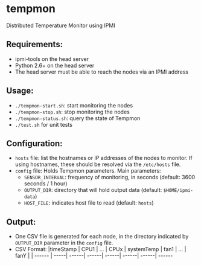 # tempmon
Distributed Temperature Monitor using IPMI

## Requirements:
- ipmi-tools on the head server
- Python 2.6+ on the head server
- The head server must be able to reach the nodes via an IPMI address

## Usage:
- ``./tempmon-start.sh``: start monitoring the nodes
- ``./tempmon-stop.sh``: stop monitoring the nodes
- ``./tempmon-status.sh``: query the state of Tempmon
- ``./test.sh`` for unit tests

## Configuration:
- ``hosts`` file: list the hostnames or IP addresses of the nodes to monitor. If using hostnames, these should be resolved via the ``/etc/hosts`` file.
- ``config`` file: Holds Tempmon parameters. Main parameters:
  - ``SENSOR_INTERVAL``: frequency of monitoring, in seconds (default: 3600 seconds / 1 hour)
  - ``OUTPUT_DIR``: directory that will hold output data (default: ``$HOME/ipmi-data``)
  - ``HOST_FILE``: indicates host file to read (default: ``hosts``)

## Output:
- One CSV file is generated for each node, in the directory indicated by ``OUTPUT_DIR`` parameter in the ``config`` file.
- CSV Format: 
|timeStamp | CPU1 | ... | CPUx | systemTemp | fan1 | ... | fanY |
| ------ | -----| ------| ------| ------| ------| ------| ------

